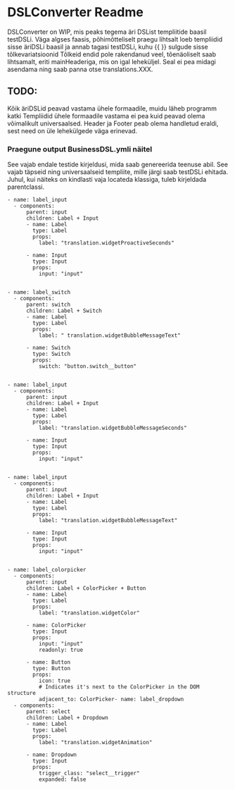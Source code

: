 # DSLConverter Readme
DSLConverter on WIP, mis peaks tegema äri DSList templiitide baasil testDSLi. 
Väga algses faasis, põhimõtteliselt praegu lihtsalt loeb templiidid sisse äriDSLi baasil ja annab tagasi testDSLi, kuhu {{ }} sulgude sisse tõlkevariatsioonid
Tõlkeid endid pole rakendanud veel, tõenäoliselt saab lihtsamalt, eriti mainHeaderiga, mis on igal leheküljel. Seal ei pea midagi asendama ning saab panna otse
translations.XXX. 

## **TODO:**
Kõik äriDSLid peavad vastama ühele formaadile, muidu läheb programm katki
Templiidid ühele formaadile vastama ei pea kuid peavad olema võimalikult universaalsed.
Header ja Footer peab olema handletud eraldi, sest need on üle lehekülgede väga erinevad. 


### **Praegune output BusinessDSL.ymli näitel**

See vajab endale testide kirjeldusi, mida saab genereerida teenuse abil. 
See vajab täpseid ning universaalseid templiite, mille järgi saab testDSLi ehitada.
Juhul, kui näiteks on kindlasti vaja locateda klassiga, tuleb kirjeldada parentclassi.

```
- name: label_input
  - components: 
      parent: input
      children: Label + Input
      - name: Label
        type: Label
        props:
          label: "translation.widgetProactiveSeconds"
          
      - name: Input
        type: Input
        props:
          input: "input"
          
        
- name: label_switch
  - components: 
      parent: switch
      children: Label + Switch
      - name: Label
        type: Label
        props:
          label: " translation.widgetBubbleMessageText"
          
      - name: Switch
        type: Switch
        props:
          switch: "button.switch__button"
          
        
- name: label_input
  - components: 
      parent: input
      children: Label + Input
      - name: Label
        type: Label
        props:
          label: "translation.widgetBubbleMessageSeconds"
          
      - name: Input
        type: Input
        props:
          input: "input"
          
        
- name: label_input
  - components: 
      parent: input
      children: Label + Input
      - name: Label
        type: Label
        props:
          label: "translation.widgetBubbleMessageText"
          
      - name: Input
        type: Input
        props:
          input: "input"
          
        
- name: label_colorpicker
  - components: 
      parent: input
      children: Label + ColorPicker + Button
      - name: Label
        type: Label
        props:
          label: "translation.widgetColor"
          
      - name: ColorPicker
        type: Input
        props:
          input: "input"
          readonly: true
      
      - name: Button
        type: Button
        props:
          icon: true
          # Indicates it's next to the ColorPicker in the DOM structure
          adjacent_to: ColorPicker- name: label_dropdown
  - components: 
      parent: select
      children: Label + Dropdown
      - name: Label
        type: Label
        props:
          label: "translation.widgetAnimation"
          
      - name: Dropdown
        type: Input
        props:
          trigger_class: "select__trigger"
          expanded: false

```